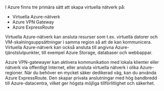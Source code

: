 I Azure finns tre primära sätt att skapa virtuella nätverk på:

- Virtuella Azure-nätverk
- Azure VPN Gateway
- Azure ExpressRoute

Virtuella Azure-nätverk kan ansluta resurser som t.ex. virtuella datorer och VM-skalningsuppsättningar i samma region så att de kan kommunicera. Virtuella Azure-nätverk kan också ansluta till angivna Azure-tjänstslutpunkter, till exempel Azure Storage, databaser och webbappar.

Azure VPN-gatewayer kan aktivera kommunikation med lokala klienter eller nätverk via offentligt Internet, eller ansluta virtuella nätverk i olika Azure-regioner. När du behöver en mycket säker dedikerad väg, kan du använda Azure ExpressRoute. Den skapar privata anslutningar med hög bandbredd till Azure-datacentra, vilket ger högsta möjliga tillförlitlighet och säkerhet.

